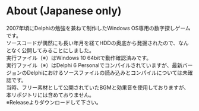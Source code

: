 # About (Japanese only)
2007年頃にDelphiの勉強を兼ねて制作したWindows OS専用の数字探しゲームです。  
ソースコードが偶然にも長い年月を経てHDDの奥底から発掘されたので、なんとなく公開してみることにしました。  
実行ファイル（※）はWindows 10 64bitで動作確認済みです。  
実行ファイル（※）はDelphi 6 Personalでコンパイルされていますが、最新バージョンのDelphiにおけるソースファイルの読み込みとコンパイルについては未確認です。  
当時、フリー素材として公開されていたBGMと効果音を使用しておりますが、本リポジトリには含めておりません。  
※Releaseよりダウンロードして下さい。
